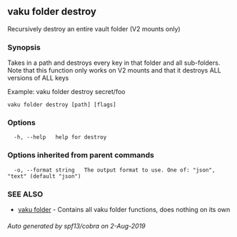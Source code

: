 ## vaku folder destroy

Recursively destroy an entire vault folder (V2 mounts only)

### Synopsis

Takes in a path and destroys every key in that folder and all sub-folders. Note that this
function only works on V2 mounts and that it destroys ALL versions of ALL keys

Example:
  vaku folder destroy secret/foo

```
vaku folder destroy [path] [flags]
```

### Options

```
  -h, --help   help for destroy
```

### Options inherited from parent commands

```
  -o, --format string   The output format to use. One of: "json", "text" (default "json")
```

### SEE ALSO

* [vaku folder](vaku_folder.md)	 - Contains all vaku folder functions, does nothing on its own

###### Auto generated by spf13/cobra on 2-Aug-2019
